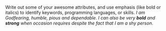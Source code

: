 Write out some of your awesome attributes, and use emphasis (like bold or italics) to identify keywords, programming languages, or skills. 
*I am Godfearing, humble, pious and dependable*. *I can also be very **bold** and **strong** when occasion requires despite the fact that I am a shy person*. 
